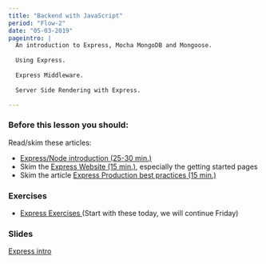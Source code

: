 ```yaml
---
title: "Backend with JavaScript"
period: "Flow-2"
date: "05-03-2019"
pageintro: | 
  An introduction to Express, Mocha MongoDB and Mongoose.
  
  Using Express.
  
  Express Middleware.
  
  Server Side Rendering with Express.

---
```


### Before this lesson you should:

<!--readings_begin-->
Read/skim these articles:
- [Express/Node introduction (25-30 min.)](https://developer.mozilla.org/en-US/docs/Learn/Server-side/Express_Nodejs/Introduction)
- Skim the [Express Website (15 min.)](https://expressjs.com/en/starter/installing.html), especially the getting started pages 
- Skim the article [Express Production best practices (15 min.)](https://expressjs.com/en/advanced/best-practice-performance.html)
<!--readings_end-->


### Exercises
<!--exercises_begin-->
- [Express Exercises ](https://docs.google.com/document/d/14nub9BzWpDbfxyFDLDNVmJaxPIYOOxblgT3owpv1j0Y/edit?usp=sharing) (Start with these today, we will continue Friday)  
<!--exercises_end-->

### Slides
[Express intro](http://slides.mydemos.dk/express1/express1.html#1)